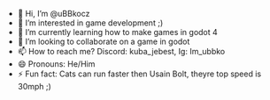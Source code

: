 - 👋 Hi, I’m @uBBkocz
- 👀 I’m interested in game development ;)
- 🌱 I’m currently learning how to make games in godot 4
- 💞️ I’m looking to collaborate on a game in godot
- 📫 How to reach me? Discord: kuba_jebest, Ig: Im_ubbko
- 😄 Pronouns: He/Him
- ⚡ Fun fact: Cats can run faster then Usain Bolt, theyre top speed is 30mph ;)
<!---
uBBkocz/uBBkocz is a ✨ special ✨ repository because its `README.md` (this file) appears on your GitHub profile.
You can click the Preview link to take a look at your changes.
--->

